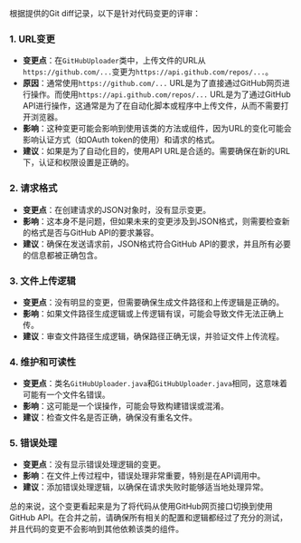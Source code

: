 根据提供的Git diff记录，以下是针对代码变更的评审：

### 1. URL变更
- **变更点**：在`GitHubUploader`类中，上传文件的URL从`https://github.com/...`变更为`https://api.github.com/repos/...`。
- **原因**：通常使用`https://github.com/...` URL是为了直接通过GitHub网页进行操作。而使用`https://api.github.com/repos/...` URL是为了通过GitHub API进行操作，这通常是为了在自动化脚本或程序中上传文件，从而不需要打开浏览器。
- **影响**：这种变更可能会影响到使用该类的方法或组件，因为URL的变化可能会影响认证方式（如OAuth token的使用）和请求的格式。
- **建议**：如果是为了自动化目的，使用API URL是合适的。需要确保在新的URL下，认证和权限设置是正确的。

### 2. 请求格式
- **变更点**：在创建请求的JSON对象时，没有显示变更。
- **影响**：这本身不是问题，但如果未来的变更涉及到JSON格式，则需要检查新的格式是否与GitHub API的要求兼容。
- **建议**：确保在发送请求前，JSON格式符合GitHub API的要求，并且所有必要的信息都被正确包含。

### 3. 文件上传逻辑
- **变更点**：没有明显的变更，但需要确保生成文件路径和上传逻辑是正确的。
- **影响**：如果文件路径生成逻辑或上传逻辑有误，可能会导致文件无法正确上传。
- **建议**：审查文件路径生成逻辑，确保路径正确无误，并验证文件上传流程。

### 4. 维护和可读性
- **变更点**：类名`GitHubUploader.java`和`GitHubUploader.java`相同，这意味着可能有一个文件名错误。
- **影响**：这可能是一个误操作，可能会导致构建错误或混淆。
- **建议**：检查文件名是否正确，确保没有重名文件。

### 5. 错误处理
- **变更点**：没有显示错误处理逻辑的变更。
- **影响**：在文件上传过程中，错误处理非常重要，特别是在API调用中。
- **建议**：添加错误处理逻辑，以确保在请求失败时能够适当地处理异常。

总的来说，这个变更看起来是为了将代码从使用GitHub网页接口切换到使用GitHub API。在合并之前，请确保所有相关的配置和逻辑都经过了充分的测试，并且代码的变更不会影响到其他依赖该类的组件。